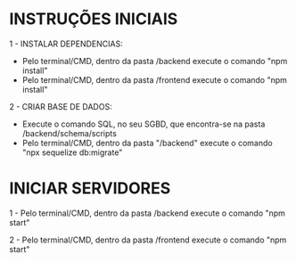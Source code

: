 # INSTRUÇÕES INICIAIS

1 - INSTALAR DEPENDENCIAS:

- Pelo terminal/CMD, dentro da pasta /backend execute o comando "npm install"
- Pelo terminal/CMD, dentro da pasta /frontend execute o comando "npm install"

2 - CRIAR BASE DE DADOS:

- Execute o comando SQL, no seu SGBD, que encontra-se na pasta /backend/schema/scripts
- Pelo terminal/CMD, dentro da pasta "/backend" execute o comando "npx sequelize db:migrate"

# INICIAR SERVIDORES

1 - Pelo terminal/CMD, dentro da pasta /backend execute o comando "npm start"

2 - Pelo terminal/CMD, dentro da pasta /frontend execute o comando "npm start"

